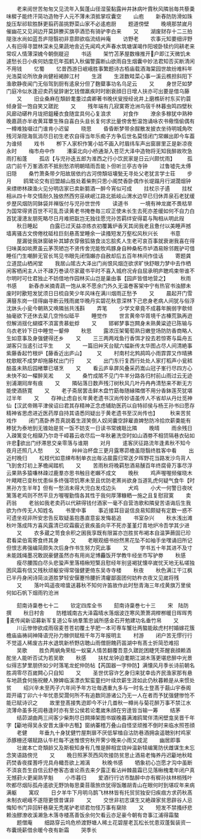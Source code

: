 <!-- { "loadSidebar": true } -->
　　老来阅世苦匆匆又见流年入鬓蓬山径湿萤黏露艸井牀病叶霣秋风隣翁毎共藜羮味穉子能终汗简功造物于人元不薄未湏抵掌叹囊空
　　山庖
　　新舂防防滑如珠旋压犁祁软胜酥更翦药苖挑野菜山家不必逺庖厨
　　题道傍壁
　　晚境那禁嵗月催幽花又见涧边开莫辞賸买旗亭酒恐有骑驴李白来
　　又
　　湖废财存十二三拍隄涨水尚如蓝吾庐隠翳初非意颇欲临流结艸庵
　　访野老
　　农事元知要细评野人有旧得寻盟林深未见果蔬地舎近先闻鸡犬声春水筑塘谋竭作阳坡卧犊约同耕老来常叹人情薄深媿今朝倒屣迎
　　书适
　　架竹苫茅屋数椽推开户即江天微饥未遽愁长日小疾何妨度厄年孤鹤入秋偏警露断山欲雨自生烟囊中妙法君知否买断清闲不用钱
　　忆蜀
　　忆昔西游日岷峨胜事繁题诗古栢庙载酒海棠园世故纷难料年光浩莫论所欣身尚健裋褐醉江村
　　生涯
　　生涯数畦菜心事一溪云樵担斜阳下渔歌静夜闻门无俗驾到厨有逺泉分但了麴糵事功名乌足云
　　又
　　身世茫如梦门庭冷似氷逢迎卖药叟辞谢乞钱僧羸疾时时剧衰顔日日增人扶亦可出要是借乌藤
　　又
　　旧业桑麻在頽龄耄耋过虞卿著书晚伏叟授经讹井上磨樵斫村东买钓蓑倾身营一饱自笑又蹉跎
　　又
　　残年端有几寂寞寄沧洲鸟宿千林暮虫鸣四壁秋风廊动碪杵月垅把鉏耰衣食随宜具何心复浪求
　　对食作
　　潦余多稼犹中熟种晚嘉蔬亦半收黄耳蕈生殊自喜白头韭长复何求比量傍舍慙温饱诵咏农书儆惰偷偶有一樽难独啜过门谁肯小迟留
　　晓思
　　昏昏断梦带余酲散发披衣坐待明城角吹残河渐隠海氛消尽日初生老农自得当年乐痴子方争后世名莫怪闭门常嬾出即今车葢为谁倾
　　戏书
　　栁下人家枳作篱小姑不画入时眉纬车声出窗扉里正是新凉夜永时
　　梅市舟中作
　　漕渠北向小桥通渐入苍茫大泽中造物将无知我醉故吹急雨打船蓬
　　孤店【与児孙迭五郎为淮西之行小饮民家是日云兴颇忧雨】
　　孤店门前千万峯酒浓不抵别愁浓明朝晴雨吾能卜但听兰亭古寺钟
　　过鲁墟先太傅旧隠
　　桑竹萧条带夕阳故居依约古河傍頽垣壊甃无寻处父老犹言学士荘
　　步月
　　鸥鹭论交有旧盟越山胜处着柴荆只思小阁焚香卧偶作长堤蹋月行湖濶烟钟来缥缈林疎渔火见分明店家已卖新篘酒一醉今宵似可成
　　拄杖示子遹
　　拄杖相从四十年交情耐久独依然西穷巫峡岷江路北抵岐山渭水边早已归休弄泉石老犹缓步歴风烟防同鉢袋并禅版付与児孙世世传
　　读道书
　　一境有神龙嵗不畏枯旱为国常得贤百世不可乱吾读黄老书掩巻毎三叹正使未长生去死亦差缓如何不自力白首犹漫漶友朋死略尽日月难把翫岂无独往愿児孙苦羁绊安得葛与陶相从明此叚
　　秋日睡起
　　白露已过天益凉练衣初覆篝炉香天其闵我老且惫付以美睡声撼墙离骚古文傍倦枕砥柱巨刻悬髙堂睡余一读搔短发万壑松风秋兴长
　　书意
　　屋漏徙我牀窗破补其罅衣穿傲狐貉食淡忘脍炙人生老可哀百事就衰谢我喜在得归味美如啖蔗虽云茅茨陋岂不贤传舍児能牧鸡豚身自种桑柘市垆酒易賖邻厩驴可借睡任门生嘲醉无官长骂见书眼先闭惰嬾亦自赦却后五百年林间作佳话
　　寄题龚立道昆山栖闲堂
　　我居山隂古大泽出门尚恨风烟迮欲求旷快舒眼力梦中去作栖闲客栖闲主人计不疎万巻读尽家蔵书平时不喜入城府况肻自屈承明庐聴鸡束带谁不尔明时可仕君独止不妨借地作园林买山岂是巢由事【园庐皆借地营之】
　　秋雨书感
　　新舂赤米摘青蔬一饱从来不愿余门外久无温巻客架中宁有热官书浊醪未废时时歠短发犹须日日梳自笑少年风味在满川烟雨正愁予
　　又
　　晨起开门雪满簮东岗一径得幽寻断云残雨嵗华晚丹实碧花秋意深林下己悲身老病人间犹与俗浮沈牀头小瓮今朝熟又唤隣翁共浅斟
　　弄笔
　　少学文章竟不成暮年腕弱字欹倾抽毫欲下还休去棐几空怜似砥平
　　睡觉作
　　世言黄帝华胥境千古榛荒孰再逰但解消揺化蝴蝶不湏富贵慕蚍蜉
　　又
　　邯郸梦事岂闗身未熟黄粱迹已陈输与乌衣老铃下日中睡觉一颦伸
　　秋思
　　露浓压架葡萄熟日嫩登场防防香商略人生如意事及身强健得还乡
　　又
　　三三两两戏鱼行香饵才投去若惊寄与扁舟五湖客只当逺引过平生
　　又
　　一篇旧艸天台赋六幅新传太华图占尽人间清絶事紫藤香起竹根炉【藤香近出庐山】
　　又
　　村南村北鹁鸪鸣小雨霏霏又作晴拂枕欹眠不成梦却拖藤杖出门行
　　又
　　出门东行复西行处处人家打稻声小瓮秫醅虽未熟后园楮蕈已堪烹
　　又
　　看云庐阜屏风叠采药嵩山冠子峯行尽四方心未快不如一櫂醉吴淞
　　又
　　桑竹成隂不见门牛羊分路各归村前山雨过云无迹别浦潮囘岸有痕
　　又
　　隣砧落日数声残汀树秋风几叶丹冉冉清愁来不断无方能使酒肠寛
　　又
　　老子斋居罢击鲜木盘竹筯毎随縁隣僧不用分香鉢莲芡犹堪过半年
　　又
　　存神止虑自长年黄老遗书汉尚传妙语虽传人不省却从丹灶觅神仙【汉武帝赐平津侯诏曰君其存精神正念虑辅助医药以自特祁侯与杨王孙书曰愿存精神省思虑进近医药厚自持其语悉同疑出于黄老遗书至汉尚传也】
　　秋来苦贫戏作
　　闭门髙卧养吾真説着生涯笑倒人奴闵囊空辞雇直婢愁防冷拾炊薪羮能有糁犹为泰地到无锥始是贫一饭不妨支一日读书常媿聒比隣
　　晚晴
　　雨余残日入疎篱变化相椉乃尔竒千嶂暮云收尽后一年秋暑洗空时如山酒劵不相贷隔巷衣砧如许悲欲出门纾滞思交亲零落与谁期
　　对月
　　逺客厌征路流年逢素秋不知今夜月还照几人愁
　　又
　　艸艸治杯盘三更月露寒茆檐虽隠翳终胜客中看
　　出近村晚归
　　松枝代如意綀布制单衣出毎沾晨露归常送夕晖野花当路发沙鸟背人飞到舍灯初上茅檐闻踏机
　　又
　　苦雨秋将晚羁愁酒易醺百年终腐骨万事尽浮云果熟多猿嗛林疎过鹿羣亦思书触目老嬾不成文
　　晚秋
　　鸡声喔喔频催晓木叶飕飕已变秋忧患纵多终强项饥寒未至且优防老罴尚欲身当道乳虎何疑气食牛【时黑孙方生半年】但有一愁消未得大児白发戍边头
　　犬鸡
　　小犬一何警日夜吠篱落老鸡则不然平旦方喔喔勤惰各其性于我何厚薄糠粞一施之且复慰寂寞
　　卖药翁
　　老翁如我老卖药以代耕得钱付酒家一毫不自营浩歌和隣叟苦语诲后生我欲为作传无人知姓名
　　书里中事
　　事近接耳目诞信良易知颇疑有定数一惑不可遗坐视非所安忠告反取疑虽抱愚直意妄发悔曷追
　　书室杂兴
　　秋水浅出滩秋叶落成阵方喜风露清已叹霜霰近衰疾虽向平不死亦堇堇灯青地炉冷吾学其少进
　　又
　　衣多蔵之笥食余积之囷我享既有限冨亦岂胜贫布褐本自温笋蕨固已珍君看梁伯鸾寄食终其身
　　又
　　老眼观细书纷然黑花坠不如袖手坐嘿诵旧所记但恨志弗强编简颇失次后身作书生努力究此事
　　又
　　学书五十年其进不及寸未能践绳墨况敢説豪健虽然亦有用尚足博麤饭开学教牛经坐市写驴劵
　　秋感
　　瘦尽腰围白尽头悲蛩声里落梧楸短檠且慰经年别竖褐犹懐卒嵗忧天地无私嗟独困风霜有信又残秋顽躯安得常强健更倚东吴寺寺楼
　　秋夜
　　秋色满江干江枫已半丹身闲诗简淡道胜梦轻安偃蹇怜腰折清癯鄙面团何妨杵衣夜又见嵗将残
　　又
　　落叶鸣遥夜啼螀送暮秋不知何许笛故作此时愁青海三年戍黄旗万里侯何如石帆下烟雨钓沧洲












　　劎南诗稾巻七十二
　　钦定四库全书
　　劎南诗稾巻七十三
　　宋　陆防　撰
　　秋日村舎
　　防稽城南古大泽霜晴水落烟波迮寒风萧萧凋榉栁暖日晖晖秀麦传闻新诏募新军复道公车纳羣策忠诚所感金石开勉建功名垂竹帛
　　又
　　川云惨惨欲成雨宿麦苍苍初覆土芋肥一本可専车蟹壮两螯能敌虎村村婚嫁花簇檐庙庙祷祠神降语児孙力稼供赋租千年万年报明主
　　村游
　　闭户苦无憀行行不觉遥人稀废古井水退筑新桥野店聴山雨僧厨餽药苖湖中有髙士折简恐难招
　　吴歌
　　胜负两蜗角荣枯一蚁窠人情苦翻覆吾意久蹉跎困睫凭茶醒衰顔赖酒酡坐人能听否试为若吴歌
　　秋感
　　扶杖龙钟迫耄期江湖木落更堪悲醉中光景似得志梦里朋侪如少时落笔龙蛇仲防帖【芮国器一字仲防】满懐风月季长诗前朝名胜凋零尽百嵗闗心只自知
　　又
　　圣世优容许乞身归来犹幸齿齐民渔家那有悬车地蔬食何施祝鲠人獠婢临溪漂衣絮蛮童扫叶续炊薪生涯如此仍秋暮赖是从来惯处贫
　　绍兴辛未至丙子六年间予年方壮毎遇重九多与一时名士登髙于蕺山宇泰阁距开禧丁卯六十年忧患契濶何所不有追数同游诸公乃无一人在者而予犹强健惨怆不能已赋诗识之
　　故里登髙接隽逰即今不计几畨秋一樽尚与菊花醉万事不禁江水流薄命虽多死闾巷逢时亦有至公侯若论耄嵗朱顔在穷逹皆当输一筹
　　结茅
　　结茆湖曲两三间客少柴荆尽日闗挿架图书娱晚暮满滩鸥鹭伴清闲壁龛吴晋千年字【斸地得吴永安晋太康中古甎】窗纳蓁稽万叠山自怪坚顽推不倒时来临水照苍顔
　　老健
　　年垂九十身犹健竹屋荆扉不厌低挈榼自沽防巷酒拥衾遥聴别村鸡家添豚栅还堪赋路认牛栏每不迷惟恨穷秋开霁少晚来小雨又成泥
　　幽居即事
　　壮嵗本亡竒頽龄又及斯极知身有几惟是醉相宜烧艸温新犊编篱防伏雌谋生未忘念笑语路傍児
　　又
　　晚日照茅茨西风吹接防贫思止酒易老悔养丹迟斸地秋畦药焚香夜揲蓍呼児具舟檝吾欲上湘漓
　　秋晚书感
　　牺象初心岂愿才沟中虽断不湏哀吾生自信云舒巻客态谁论燕去来夕露正看沾艸棘晨霜已见落楸槐耄年闭户真无憾葑火更阑熟芋魁
　　小市暮归
　　爱酒行行访市酤醉中亦有穉孙扶林梢残叶吹都尽烟际孤舟逺欲无野饷毎思羮苜蓿旅炊犹得饭雕胡青山在眼何时到堪叹年来病满躯
　　寓叹
　　日夕羊牛下月明乌鹊飞林林皆有托贸贸独安归疾痼方求药秋髙未制衣岷峨不遂隠更恨昔谋非
　　又
　　交世非初志谋生又絶疎家贫思辟谷人忌悔知书门异回轩巷椉无秃尾驴老顽君勿怪万事有椉除
　　又
　　短发不禁搔纾悲赖浊醪潦收溪濑急木落寺楼髙善饭余何欠看云亦足豪今朝有竒事江浦得霜螯
　　题僧庵
　　细路穿云坞危桥渡野塘人稀土花碧屋老瓦松长忧患双蓬鬓装资一布囊焼薪借余暖今夜有新霜
　　哭季长
